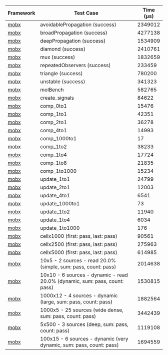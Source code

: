| Framework | Test Case | Time (μs) |
| --- | --- | --- |
| [mobx](https://github.com/mobxjs/mobx.dart) | avoidablePropagation (success) | 2349012 |
| [mobx](https://github.com/mobxjs/mobx.dart) | broadPropagation (success) | 4277138 |
| [mobx](https://github.com/mobxjs/mobx.dart) | deepPropagation (success) | 1534909 |
| [mobx](https://github.com/mobxjs/mobx.dart) | diamond (success) | 2410761 |
| [mobx](https://github.com/mobxjs/mobx.dart) | mux (success) | 1832659 |
| [mobx](https://github.com/mobxjs/mobx.dart) | repeatedObservers (success) | 233459 |
| [mobx](https://github.com/mobxjs/mobx.dart) | triangle (success) | 780200 |
| [mobx](https://github.com/mobxjs/mobx.dart) | unstable (success) | 341323 |
| [mobx](https://github.com/mobxjs/mobx.dart) | molBench | 582765 |
| [mobx](https://github.com/mobxjs/mobx.dart) | create_signals | 84622 |
| [mobx](https://github.com/mobxjs/mobx.dart) | comp_0to1 | 15476 |
| [mobx](https://github.com/mobxjs/mobx.dart) | comp_1to1 | 42351 |
| [mobx](https://github.com/mobxjs/mobx.dart) | comp_2to1 | 36278 |
| [mobx](https://github.com/mobxjs/mobx.dart) | comp_4to1 | 14993 |
| [mobx](https://github.com/mobxjs/mobx.dart) | comp_1000to1 | 17 |
| [mobx](https://github.com/mobxjs/mobx.dart) | comp_1to2 | 38233 |
| [mobx](https://github.com/mobxjs/mobx.dart) | comp_1to4 | 17724 |
| [mobx](https://github.com/mobxjs/mobx.dart) | comp_1to8 | 21835 |
| [mobx](https://github.com/mobxjs/mobx.dart) | comp_1to1000 | 15234 |
| [mobx](https://github.com/mobxjs/mobx.dart) | update_1to1 | 24799 |
| [mobx](https://github.com/mobxjs/mobx.dart) | update_2to1 | 12003 |
| [mobx](https://github.com/mobxjs/mobx.dart) | update_4to1 | 6541 |
| [mobx](https://github.com/mobxjs/mobx.dart) | update_1000to1 | 73 |
| [mobx](https://github.com/mobxjs/mobx.dart) | update_1to2 | 11940 |
| [mobx](https://github.com/mobxjs/mobx.dart) | update_1to4 | 6034 |
| [mobx](https://github.com/mobxjs/mobx.dart) | update_1to1000 | 176 |
| [mobx](https://github.com/mobxjs/mobx.dart) | cellx1000 (first: pass, last: pass) | 90561 |
| [mobx](https://github.com/mobxjs/mobx.dart) | cellx2500 (first: pass, last: pass) | 275963 |
| [mobx](https://github.com/mobxjs/mobx.dart) | cellx5000 (first: pass, last: pass) | 614985 |
| [mobx](https://github.com/mobxjs/mobx.dart) | 10x5 - 2 sources - read 20.0% (simple, sum: pass, count: pass) | 2014638 |
| [mobx](https://github.com/mobxjs/mobx.dart) | 10x10 - 6 sources - dynamic - read 20.0% (dynamic, sum: pass, count: pass) | 1530815 |
| [mobx](https://github.com/mobxjs/mobx.dart) | 1000x12 - 4 sources - dynamic (large, sum: pass, count: pass) | 1882564 |
| [mobx](https://github.com/mobxjs/mobx.dart) | 1000x5 - 25 sources (wide dense, sum: pass, count: pass) | 3442439 |
| [mobx](https://github.com/mobxjs/mobx.dart) | 5x500 - 3 sources (deep, sum: pass, count: pass) | 1119108 |
| [mobx](https://github.com/mobxjs/mobx.dart) | 100x15 - 6 sources - dynamic (very dynamic, sum: pass, count: pass) | 1694559 |

